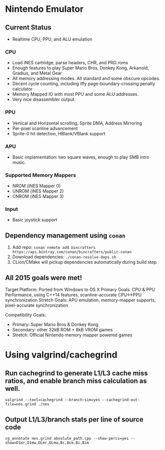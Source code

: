 # Nintendo Emulator

## Current Status
* Realtime CPU, PPU, and ALU emulation

### CPU
* Load iNES cartridge, parse headers, CHR, and PRG roms
* Enough features to play Super Mario Bros, Donkey Kong, Arkanoid, Gradius, and Metal Gear
* All memory addressing modes. All standard and some obscure opcodes.
* Decent cycle counting, including iffy page-boundary-crossing penalty calculator
* Memory Mapped IO with most PPU and some ALU addresses.
* Very nice disassembler output

### PPU
* Vertical and Horizontal scrolling, Sprite DMA, Address Mirroring
* Per-pixel scanline advancement
* Sprite-0 hit detection, HBlank/VBlank support

### APU
* Basic implementation: two square waves, enough to play SMB intro music.

### Supported Memory Mappers
* NROM (iNES Mapper 0)
* UNROM (iNES Mapper 2)
* CNROM (iNES Mapper 3)

### Input
* Basic joystick support

## Dependency management using `conan`
1. Add repo: ``conan remote add bincrafters https://api.bintray.com/conan/bincrafters/public-conan``
2. Download dependencies: `./conan-resolve-deps.sh`
3. CLion/CMake will pickup dependencies automatically during build step

## All 2015 goals were met!
Target Platform: Ported from Windows to OS X
Primary Goals: CPU & PPU Performance, using C++14 features, scanline-accurate CPU<->PPU synchronization
Stretch Goals: APU emulation, memory-mapper supports, pixel-accurate synchronization

Compatibility Goals:
* Primary: Super Mario Bros & Donkey Kong
* Secondary: other 32kB ROM + 8kB VROM games
* Stretch: Official Nintendo memory mapper powered games

# Using valgrind/cachegrind
## Run cachegrind to generate L1/L3 cache miss ratios, and enable branch miss calculation as well.
```
valgrind --tool=cachegrind --branch-sim=yes --cachegrind-out-file=nes.grind ./nes
```

## Output L1/L3/branch stats per line of source code
```
cg_annotate nes.grind absolute_path.cpp --show-percs=yes --show=D1mr,D1mw,DLmr,DLmw,Bc,Bcm,Bi,Bim
```